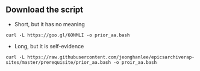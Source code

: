 
## Download the script
* Short, but it has no meaning

```
curl -L https://goo.gl/6ONMLI -o prior_aa.bash
```

* Long, but it is self-evidence
```
curl -L https://raw.githubusercontent.com/jeonghanlee/epicsarchiverap-sites/master/prerequisite/prior_aa.bash -o proir_aa.bash
```



